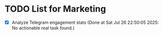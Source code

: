 # TODO List for Marketing

- [x] Analyze Telegram engagement stats  (Done at Sat Jul 26 22:50:05 2025: No actionable real task found.)